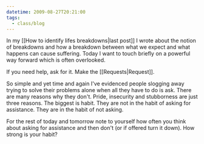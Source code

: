 ```yaml
---
datetime: 2009-08-27T20:21:00
tags:
  - class/blog
---
```

In my [[How to identify lifes breakdowns|last post]] I wrote about the notion of breakdowns and how a breakdown between what we expect and what happens can cause suffering. Today I want to touch briefly on a powerful way forward which is often overlooked.

If you need help, ask for it. Make the [[Requests|Request]].

So simple and yet time and again I've evidenced people slogging away trying to solve their problems alone when all they have to do is ask. There are many reasons why they don't. Pride, insecurity and stubborness are just three reasons. The biggest is habit. They are not in the habit of asking for assistance. They are in the habit of not asking.

For the rest of today and tomorrow note to yourself how often you think about asking for assistance and then don't (or if offered turn it down). How strong is your habit?

